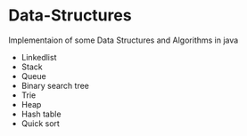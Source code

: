# Data-Structures
Implementaion of some Data Structures and Algorithms in java

- Linkedlist
- Stack
- Queue
- Binary search tree
- Trie
- Heap
- Hash table
- Quick sort
